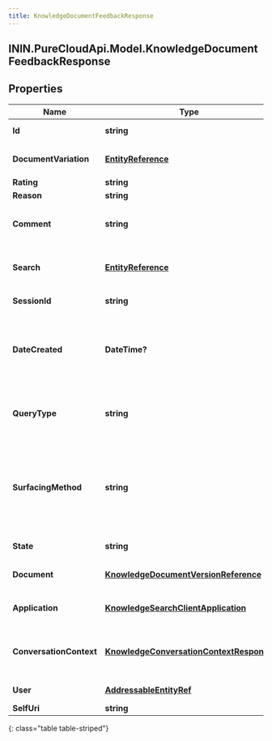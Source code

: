 ```yaml
---
title: KnowledgeDocumentFeedbackResponse
---
```

## ININ.PureCloudApi.Model.KnowledgeDocumentFeedbackResponse

## Properties

|Name | Type | Description | Notes|
|------------ | ------------- | ------------- | -------------|
| **Id** | **string** | The globally unique identifier for the object. | [optional] |
| **DocumentVariation** | [**EntityReference**](EntityReference.html) | The variation of the document on which feedback was given. | |
| **Rating** | **string** | Feedback rating. | |
| **Reason** | **string** | Feedback reason. | [optional] |
| **Comment** | **string** | Free-text comment of the feedback. Maximum length: 2000 characters. | [optional] |
| **Search** | [**EntityReference**](EntityReference.html) | The search that surfaced the document on which feedback was given. | [optional] |
| **SessionId** | **string** | Knowledge guest session ID. | [optional] |
| **DateCreated** | **DateTime?** | The date and time of the feedback. Date time is represented as an ISO-8601 string. For example: yyyy-MM-ddTHH:mm:ss[.mmm]Z | [optional] |
| **QueryType** | **string** | The type of the query that surfaced the document on which the feedback was given. | [optional] |
| **SurfacingMethod** | **string** | The method how knowledge was surfaced. Article: Full article was shown. Snippet: A snippet from the article was shown. Highlight: A highlighted answer in a snippet was shown. | [optional] |
| **State** | **string** | The state of the feedback. | [optional] |
| **Document** | [**KnowledgeDocumentVersionReference**](KnowledgeDocumentVersionReference.html) | The document on which feedback was given. | [optional] |
| **Application** | [**KnowledgeSearchClientApplication**](KnowledgeSearchClientApplication.html) | The client application from which feedback was given. | [optional] |
| **ConversationContext** | [**KnowledgeConversationContextResponse**](KnowledgeConversationContextResponse.html) | Conversation context information if the feedback is given in the context of a conversation. | [optional] |
| **User** | [**AddressableEntityRef**](AddressableEntityRef.html) | The user who created the feedback. | [optional] |
| **SelfUri** | **string** | The URI for this object | [optional] |
{: class="table table-striped"}


